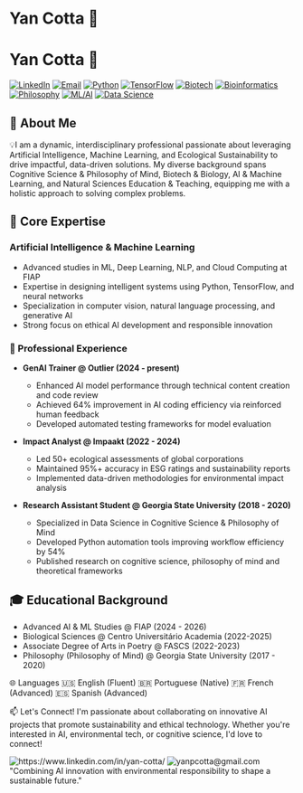 # Yan Cotta 👋
# Yan Cotta 👋
[![LinkedIn](https://img.shields.io/badge/LinkedIn-0077B5?style=flat&logo=linkedin&logoColor=white)](https://linkedin.com/in/yan-cotta)
[![Email](https://img.shields.io/badge/Email-D14836?style=flat&logo=gmail&logoColor=white)](mailto:yanpcotta@gmail.com)
[![Python](https://img.shields.io/badge/Python-Expert-3776AB?style=flat&logo=python&logoColor=white)](https://github.com/YanCotta?tab=repositories&q=&type=&language=python)
[![TensorFlow](https://img.shields.io/badge/TensorFlow-FF6F00?style=flat&logo=tensorflow&logoColor=white)](https://github.com/YanCotta)
[![Biotech](https://img.shields.io/badge/Biotech-Expert-2ECC71?style=flat&logo=biotech&logoColor=white)](https://github.com/YanCotta?tab=repositories&q=biotech)
[![Bioinformatics](https://img.shields.io/badge/Bioinformatics-Advanced-9B59B6?style=flat&logo=dna&logoColor=white)](https://github.com/YanCotta?tab=repositories&q=bioinformatics)
[![Philosophy](https://img.shields.io/badge/Philosophy_of_Mind-Research-34495E?style=flat&logo=brain&logoColor=white)](https://github.com/YanCotta?tab=repositories&q=philosophy)
[![ML/AI](https://img.shields.io/badge/Machine_Learning-Expert-F1C40F?style=flat&logo=pytorch&logoColor=white)](https://github.com/YanCotta?tab=repositories&q=machine-learning)
[![Data Science](https://img.shields.io/badge/Data_Science-Advanced-3498DB?style=flat&logo=pandas&logoColor=white)](https://github.com/YanCotta?tab=repositories&q=data-science)

## 🎯 About Me
💡I am a dynamic, interdisciplinary professional passionate about leveraging Artificial Intelligence, Machine Learning, and Ecological Sustainability to drive impactful, data-driven solutions. My diverse background spans Cognitive Science & Philosophy of Mind, Biotech & Biology, AI & Machine Learning, and Natural Sciences Education & Teaching, equipping me with a holistic approach to solving complex problems. 

## 🚀 Core Expertise

### Artificial Intelligence & Machine Learning
- Advanced studies in ML, Deep Learning, NLP, and Cloud Computing at FIAP
- Expertise in designing intelligent systems using Python, TensorFlow, and neural networks
- Specialization in computer vision, natural language processing, and generative AI
- Strong focus on ethical AI development and responsible innovation

### 🤖 Professional Experience
- **GenAI Trainer @ Outlier (2024 - present)**
  - Enhanced AI model performance through technical content creation and code review
  - Achieved 64% improvement in AI coding efficiency via reinforced human feedback
  - Developed automated testing frameworks for model evaluation

- **Impact Analyst @ Impaakt (2022 - 2024)**
  - Led 50+ ecological assessments of global corporations
  - Maintained 95%+ accuracy in ESG ratings and sustainability reports
  - Implemented data-driven methodologies for environmental impact analysis

- **Research Assistant Student @ Georgia State University (2018 - 2020)**
  - Specialized in Data Science in Cognitive Science & Philosophy of Mind
  - Developed Python automation tools improving workflow efficiency by 54%
  - Published research on cognitive science, philosophy of mind and theoretical frameworks


## 🎓 Educational Background
- Advanced AI & ML Studies @ FIAP (2024 - 2026) 
- Biological Sciences @ Centro Universitário Academia (2022-2025) 
- Associate Degree of Arts in Poetry @ FASCS (2022-2023) 
- Philosophy (Philosophy of Mind) @ Georgia State University (2017 - 2020)

🌐 Languages
🇺🇸 English (Fluent)
🇧🇷 Portuguese (Native)
🇫🇷 French (Advanced)
🇪🇸 Spanish (Advanced)


📫 Let's Connect!
I'm passionate about collaborating on innovative AI projects that promote sustainability and ethical technology. Whether you're interested in AI, environmental tech, or cognitive science, I'd love to connect!


<img alt="https://www.linkedin.com/in/yan-cotta/" src="https://img.shields.io/badge/Connect on LinkedIn-blue?style=for-the-badge&amp;logo=linkedin">
<img alt="yanpcotta@gmail.com" src="https://img.shields.io/badge/Send me an email-red?style=for-the-badge&amp;logo=gmail">
"Combining AI innovation with environmental responsibility to shape a sustainable future."